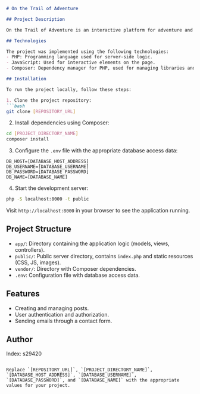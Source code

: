 ```markdown
# On the Trail of Adventure

## Project Description

On the Trail of Adventure is an interactive platform for adventure and travel enthusiasts. It allows users to create and share posts about their travels, as well as browse posts from other users.

## Technologies

The project was implemented using the following technologies:
- PHP: Programming language used for server-side logic.
- JavaScript: Used for interactive elements on the page.
- Composer: Dependency manager for PHP, used for managing libraries and packages.

## Installation

To run the project locally, follow these steps:

1. Clone the project repository:
```bash
git clone [REPOSITORY_URL]
```

2. Install dependencies using Composer:
```bash
cd [PROJECT_DIRECTORY_NAME]
composer install
```

3. Configure the `.env` file with the appropriate database access data:
```dotenv
DB_HOST=[DATABASE_HOST_ADDRESS]
DB_USERNAME=[DATABASE_USERNAME]
DB_PASSWORD=[DATABASE_PASSWORD]
DB_NAME=[DATABASE_NAME]
```

4. Start the development server:
```bash
php -S localhost:8000 -t public
```

Visit `http://localhost:8000` in your browser to see the application running.

## Project Structure

- `app/`: Directory containing the application logic (models, views, controllers).
- `public/`: Public server directory, contains `index.php` and static resources (CSS, JS, images).
- `vendor/`: Directory with Composer dependencies.
- `.env`: Configuration file with database access data.

## Features

- Creating and managing posts.
- User authentication and authorization.
- Sending emails through a contact form.

## Author

Index: s29420
```

Replace `[REPOSITORY_URL]`, `[PROJECT_DIRECTORY_NAME]`, `[DATABASE_HOST_ADDRESS]`, `[DATABASE_USERNAME]`, `[DATABASE_PASSWORD]`, and `[DATABASE_NAME]` with the appropriate values for your project.